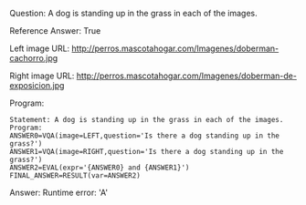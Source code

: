Question: A dog is standing up in the grass in each of the images.

Reference Answer: True

Left image URL: http://perros.mascotahogar.com/Imagenes/doberman-cachorro.jpg

Right image URL: http://perros.mascotahogar.com/Imagenes/doberman-de-exposicion.jpg

Program:

```
Statement: A dog is standing up in the grass in each of the images.
Program:
ANSWER0=VQA(image=LEFT,question='Is there a dog standing up in the grass?')
ANSWER1=VQA(image=RIGHT,question='Is there a dog standing up in the grass?')
ANSWER2=EVAL(expr='{ANSWER0} and {ANSWER1}')
FINAL_ANSWER=RESULT(var=ANSWER2)
```
Answer: Runtime error: 'A'

